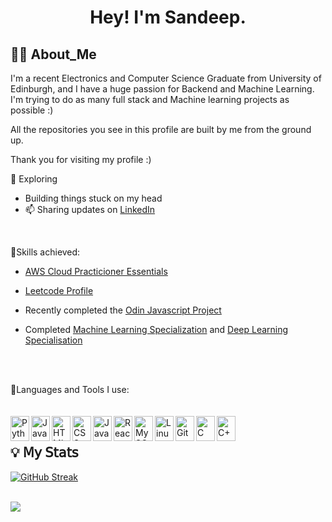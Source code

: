 
<!--<a href="https://github.com/Moonshallow5/readme-typing-svg"> <img src="https://readme-typing-svg.herokuapp.com?lines=I+love+Python.;I+love+Learning.;I+love+Java.;I+love+Programming.&center=true&width=500&height=50"></a>-->

<h1 align="center">

Hey! I'm Sandeep.
    
</h1>

##  🧑‍💻 About_Me

I'm a recent Electronics and Computer Science Graduate from University of Edinburgh, and I have a huge passion for Backend and Machine Learning. I'm trying to do as many full stack and Machine learning projects as possible :)

All the repositories you see in this profile are built by me from the ground up. 

Thank you for visiting my profile :)

🔭 Exploring
- Building things stuck on my head
- 📫 Sharing updates on [LinkedIn](https://www.linkedin.com/in/sandeep-singh-557510200/)

<br/>



🔦Skills achieved:

- <a href="https://explore.skillbuilder.aws/learn/course/134/play;state=%5Bobject%20Object%5D;autoplay=0">AWS Cloud Practicioner Essentials</a>

- <a href="https://leetcode.com/u/moonshallow/"> Leetcode Profile </a>
- Recently completed the <a href="https://github.com/Moonshallow5/Odin_Project">Odin Javascript Project</a>
- Completed  <a href="https://coursera.org/verify/specialization/I2B4UDXUZXPU"> Machine Learning Specialization</a> and <a href="https://www.coursera.org/account/accomplishments/specialization/WO8RJLMC1ZDK"> Deep Learning Specialisation</a>

<br/><br/>







🔧Languages and Tools I use:
<br><br><br>
<img align="left" alt="Python" width="30px" height="40px" src="https://cdn.jsdelivr.net/gh/devicons/devicon/icons/python/python-plain.svg" />&nbsp;
<img align="left" alt="Java" width="30px" height="40px" src="https://cdn.jsdelivr.net/gh/devicons/devicon/icons/java/java-original.svg"/>&nbsp;
<img align="left" alt="HTML" width="30px" height="40px"  src="https://cdn.jsdelivr.net/gh/devicons/devicon/icons/html5/html5-plain.svg" />&nbsp;
<img align="left" alt="CSS" width="30px" height="40px" src="https://cdn.jsdelivr.net/gh/devicons/devicon/icons/css3/css3-plain.svg" />&nbsp;
<img align="left" alt="JavaScript" width="30px" height="40px" src="https://cdn.jsdelivr.net/gh/devicons/devicon/icons/javascript/javascript-plain.svg" />&nbsp;
<img align="left" alt="React" width="30px" height="40px" src="https://cdn.jsdelivr.net/gh/devicons/devicon/icons/react/react-original.svg" />&nbsp;
<img align="left" alt="MySQL" width="30px" height="40px" src="https://cdn.jsdelivr.net/gh/devicons/devicon/icons/mysql/mysql-original.svg" />&nbsp;
<img align="left" alt="Linux" width="30px" height="40px" src="https://cdn.jsdelivr.net/gh/devicons/devicon/icons/linux/linux-original.svg" />&nbsp;
<img align="left" alt="Git" width="30px" height="40px" src="https://cdn.jsdelivr.net/gh/devicons/devicon/icons/git/git-original.svg" />&nbsp;
<img align="left" alt="C" width="30px" height="40px"   src="https://cdn.jsdelivr.net/gh/devicons/devicon/icons/c/c-plain.svg"  />
<img align="left" alt="C++" width="30px" height="40px" src="https://cdn.jsdelivr.net/gh/devicons/devicon/icons/cplusplus/cplusplus-original.svg" />



## 💡 𝖬𝗒 𝖲𝗍𝖺𝗍𝗌
 [![GitHub Streak](https://streak-stats.demolab.com?user=Moonshallow5&theme=cobalt&hide_border=true&border_radius=4.8)](https://git.io/streak-stats) 
<br><br>

 <a href="https://github.com/anuraghazra/github-readme-stats"><img align="center" src="https://github-readme-stats.vercel.app/api/top-langs/?username=Moonshallow5&layout=compact&theme=buefy&hide_border=true" /></a>
<!--
<p>&nbsp;<img align="center" src="https://github-readme-stats.vercel.app/api?username=Moonshallow5&show_icons=true&locale=en" alt="Moonshallow5" /></p>

<p><img align="center" src="https://github-readme-streak-stats.herokuapp.com/?user=Moonshallow5&" alt="Moonshallow5" /></p>

--->
<!---
Moonshallow5/Moonshallow5 is a ✨ special ✨ repository because its `README.md` (this file) appears on your GitHub profile.
You can click the Preview link to take a look at your changes.
--->


